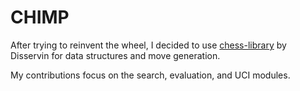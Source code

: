# CHIMP

After trying to reinvent the wheel, I decided to use [chess-library](https://github.com/Disservin/chess-library) by Disservin for data structures and move generation.  

My contributions focus on the search, evaluation, and UCI modules.
